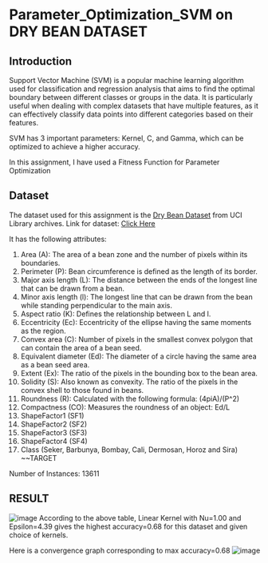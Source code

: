 # Parameter_Optimization_SVM on DRY BEAN DATASET

## Introduction
Support Vector Machine (SVM) is a popular machine learning algorithm used for classification and regression analysis that aims to find the optimal boundary between different classes or groups in the data. It is particularly useful when dealing with complex datasets that have multiple features, as it can effectively classify data points into different categories based on their features.

SVM has 3 important parameters: Kernel, C, and Gamma, which can be optimized to achieve a higher accuracy.

In this assignment, I have used a Fitness Function for Parameter Optimization

## Dataset
The dataset used for this assignment is the <ins>Dry Bean Dataset</ins> from UCI Library archives.
Link for dataset: [Click Here](https://archive.ics.uci.edu/ml/datasets/Dry+Bean+Dataset)

It has the following attributes:
1. Area (A): The area of a bean zone and the number of pixels within its boundaries.
2. Perimeter (P): Bean circumference is defined as the length of its border.
3. Major axis length (L): The distance between the ends of the longest line that can be drawn from a bean.
4. Minor axis length (l): The longest line that can be drawn from the bean while standing perpendicular to the main axis.
5. Aspect ratio (K): Defines the relationship between L and l.
6.  Eccentricity (Ec): Eccentricity of the ellipse having the same moments as the region.
7. Convex area (C): Number of pixels in the smallest convex polygon that can contain the area of a bean seed.
8. Equivalent diameter (Ed): The diameter of a circle having the same area as a bean seed area.
9. Extent (Ex): The ratio of the pixels in the bounding box to the bean area.
10. Solidity (S): Also known as convexity. The ratio of the pixels in the convex shell to those found in beans.
11. Roundness (R): Calculated with the following formula: (4piA)/(P^2)
12. Compactness (CO): Measures the roundness of an object: Ed/L
13. ShapeFactor1 (SF1)
14. ShapeFactor2 (SF2)
15. ShapeFactor3 (SF3)
16. ShapeFactor4 (SF4)
17. Class (Seker, Barbunya, Bombay, Cali, Dermosan, Horoz and Sira) ~~TARGET

Number of Instances: 13611

## RESULT
![image](https://user-images.githubusercontent.com/100083614/233175620-a30a8a32-f221-4b3c-8992-d9742b75d1ab.png)
According to the above table, Linear Kernel with Nu=1.00 and Epsilon=4.39 gives the highest accuracy=0.68 for this dataset and given choice of kernels.

Here is a convergence graph corresponding to max accuracy=0.68
![image](https://user-images.githubusercontent.com/100083614/233176105-0262bf97-ffb9-4a16-9218-e36ea8eab320.png)

